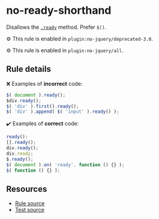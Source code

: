 # no-ready-shorthand

Disallows the [`.ready`](https://api.jquery.com/ready/) method. Prefer `$()`.

⚙️ This rule is enabled in `plugin:no-jquery/deprecated-3.0`.

⚙️ This rule is enabled in `plugin:no-jquery/all`.

## Rule details

❌ Examples of **incorrect** code:
```js
$( document ).ready();
$div.ready();
$( 'div' ).first().ready();
$( 'div' ).append( $( 'input' ).ready() );
```

✔️ Examples of **correct** code:
```js
ready();
[].ready();
div.ready();
div.ready;
$.ready();
$( document ).on( 'ready', function () {} );
$( function () {} );
```

## Resources

* [Rule source](/src/rules/no-ready-shorthand.js)
* [Test source](/src/tests/no-ready-shorthand.js)
